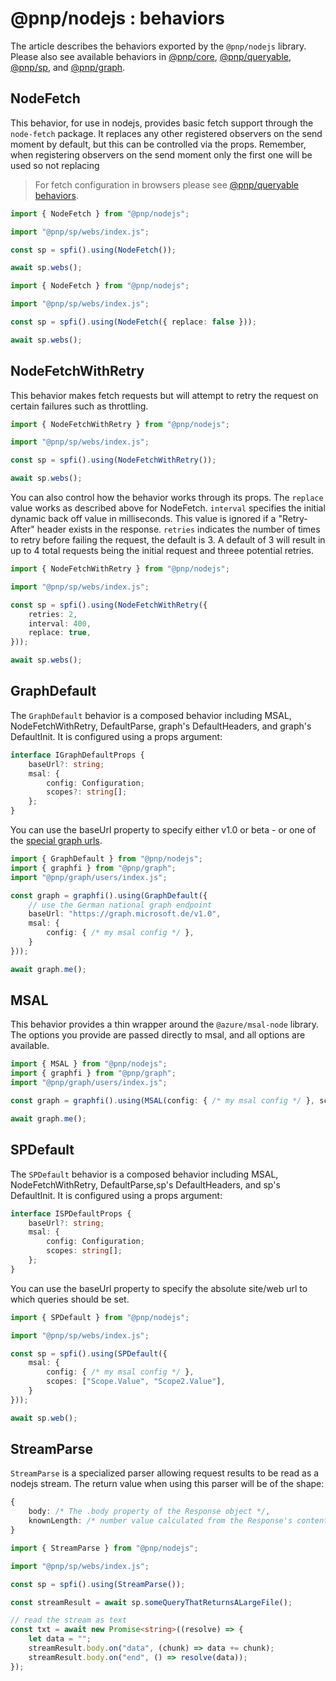 # @pnp/nodejs : behaviors

The article describes the behaviors exported by the `@pnp/nodejs` library. Please also see available behaviors in [@pnp/core](../core/behaviors.md), [@pnp/queryable](../queryable/behaviors.md), [@pnp/sp](../sp/behaviors.md), and [@pnp/graph](../graph/behaviors.md).

## NodeFetch

This behavior, for use in nodejs, provides basic fetch support through the `node-fetch` package. It replaces any other registered observers on the send moment by default, but this can be controlled via the props. Remember, when registering observers on the send moment only the first one will be used so not replacing

> For fetch configuration in browsers please see [@pnp/queryable behaviors]("../../../queryable/behaviors.md).

```TypeScript
import { NodeFetch } from "@pnp/nodejs";

import "@pnp/sp/webs/index.js";

const sp = spfi().using(NodeFetch());

await sp.webs();
```

```TypeScript
import { NodeFetch } from "@pnp/nodejs";

import "@pnp/sp/webs/index.js";

const sp = spfi().using(NodeFetch({ replace: false }));

await sp.webs();
```

## NodeFetchWithRetry

This behavior makes fetch requests but will attempt to retry the request on certain failures such as throttling.

```TypeScript
import { NodeFetchWithRetry } from "@pnp/nodejs";

import "@pnp/sp/webs/index.js";

const sp = spfi().using(NodeFetchWithRetry());

await sp.webs();
```

You can also control how the behavior works through its props. The `replace` value works as described above for NodeFetch. `interval` specifies the initial dynamic back off value in milliseconds. This value is ignored if a "Retry-After" header exists in the response. `retries` indicates the number of times to retry before failing the request, the default is 3. A default of 3 will result in up to 4 total requests being the initial request and threee potential retries.

```TypeScript
import { NodeFetchWithRetry } from "@pnp/nodejs";

import "@pnp/sp/webs/index.js";

const sp = spfi().using(NodeFetchWithRetry({
    retries: 2,
    interval: 400,
    replace: true,
}));

await sp.webs();
```

## GraphDefault

The `GraphDefault` behavior is a composed behavior including MSAL, NodeFetchWithRetry, DefaultParse, graph's DefaultHeaders, and graph's DefaultInit. It is configured using a props argument:

```TypeScript
interface IGraphDefaultProps {
    baseUrl?: string;
    msal: {
        config: Configuration;
        scopes?: string[];
    };
}
```

You can use the baseUrl property to specify either v1.0 or beta - or one of the [special graph urls](https://docs.microsoft.com/en-us/graph/deployments#microsoft-graph-and-graph-explorer-service-root-endpoints).

```TypeScript
import { GraphDefault } from "@pnp/nodejs";
import { graphfi } from "@pnp/graph";
import "@pnp/graph/users/index.js";

const graph = graphfi().using(GraphDefault({
    // use the German national graph endpoint
    baseUrl: "https://graph.microsoft.de/v1.0",
    msal: {
        config: { /* my msal config */ },
    }
}));

await graph.me();
```

## MSAL

This behavior provides a thin wrapper around the `@azure/msal-node` library. The options you provide are passed directly to msal, and all options are available.

```TypeScript
import { MSAL } from "@pnp/nodejs";
import { graphfi } from "@pnp/graph";
import "@pnp/graph/users/index.js";

const graph = graphfi().using(MSAL(config: { /* my msal config */ }, scopes: ["https://graph.microsoft.com/.default"]);

await graph.me();
```

## SPDefault

The `SPDefault` behavior is a composed behavior including MSAL, NodeFetchWithRetry, DefaultParse,sp's DefaultHeaders, and sp's DefaultInit. It is configured using a props argument:

```TypeScript
interface ISPDefaultProps {
    baseUrl?: string;
    msal: {
        config: Configuration;
        scopes: string[];
    };
}
```

You can use the baseUrl property to specify the absolute site/web url to which queries should be set. 

```TypeScript
import { SPDefault } from "@pnp/nodejs";

import "@pnp/sp/webs/index.js";

const sp = spfi().using(SPDefault({
    msal: {
        config: { /* my msal config */ },
        scopes: ["Scope.Value", "Scope2.Value"],
    }
}));

await sp.web();
```

## StreamParse

`StreamParse` is a specialized parser allowing request results to be read as a nodejs stream. The return value when using this parser will be of the shape:

```TypeScript
{
    body: /* The .body property of the Response object */,
    knownLength: /* number value calculated from the Response's content-length header */
}
```

```TypeScript
import { StreamParse } from "@pnp/nodejs";

import "@pnp/sp/webs/index.js";

const sp = spfi().using(StreamParse());

const streamResult = await sp.someQueryThatReturnsALargeFile();

// read the stream as text
const txt = await new Promise<string>((resolve) => {
    let data = "";
    streamResult.body.on("data", (chunk) => data += chunk);
    streamResult.body.on("end", () => resolve(data));
});
```

